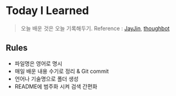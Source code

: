 # Today I Learned

> 오늘 배운 것은 오늘 기록해두기.
> Reference : [JayJin](https://github.com/milooy/TIL, "TIL"),
> [thoughbot](https://github.com/thoughtbot/til, "TIL")

## Rules

- 파일명은 영어로 명시
- 매일 배운 내용 수기로 정리 & Git commit
- 언어나 기술명으로 폴더 생성
- README에 범주화 시켜 검색 간편화
